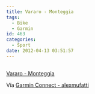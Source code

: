 ```yaml
---
title: Vararo - Monteggia
tags:
  - Bike
  - Garmin
id: 463
categories:
  - Sport
date: 2012-04-13 03:51:57
---
```


## 
[Vararo - Monteggia](http://connect.garmin.com/activity/167324458)

Vía [Garmin Connect - alexmufatti](http://connect.garmin.com/explore?owner=alexmufatti)
